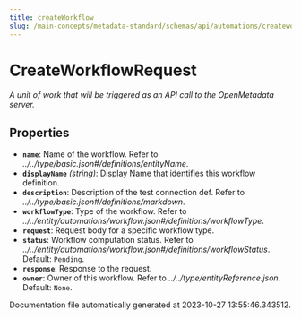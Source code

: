```yaml
---
title: createWorkflow
slug: /main-concepts/metadata-standard/schemas/api/automations/createworkflow
---
```


# CreateWorkflowRequest

*A unit of work that will be triggered as an API call to the OpenMetadata server.*

## Properties

- **`name`**: Name of the workflow. Refer to *../../type/basic.json#/definitions/entityName*.
- **`displayName`** *(string)*: Display Name that identifies this workflow definition.
- **`description`**: Description of the test connection def. Refer to *../../type/basic.json#/definitions/markdown*.
- **`workflowType`**: Type of the workflow. Refer to *../../entity/automations/workflow.json#/definitions/workflowType*.
- **`request`**: Request body for a specific workflow type.
- **`status`**: Workflow computation status. Refer to *../../entity/automations/workflow.json#/definitions/workflowStatus*. Default: `Pending`.
- **`response`**: Response to the request.
- **`owner`**: Owner of this workflow. Refer to *../../type/entityReference.json*. Default: `None`.


Documentation file automatically generated at 2023-10-27 13:55:46.343512.
